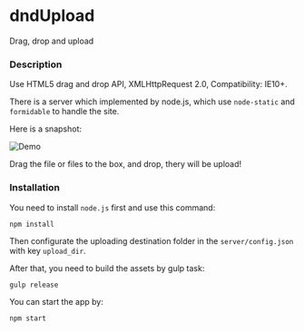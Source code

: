 # dndUpload
Drag, drop and upload

### Description

Use HTML5 drag and drop API, XMLHttpRequest 2.0, Compatibility: IE10+.

There is a server which implemented by node.js, which use `node-static` and `formidable` to handle the site.

Here is a snapshot:

![Demo](http://7sbm5t.com1.z0.glb.clouddn.com/dnd_upload.png)

Drag the file or files to the box, and drop, thery will be upload!

### Installation

You need to install `node.js` first and use this command:

```
npm install
```

Then configurate the uploading destination folder in the `server/config.json` with key `upload_dir`.

After that, you need to build the assets by gulp task:

```
gulp release
```

You can start the app by: 

```
npm start
```
